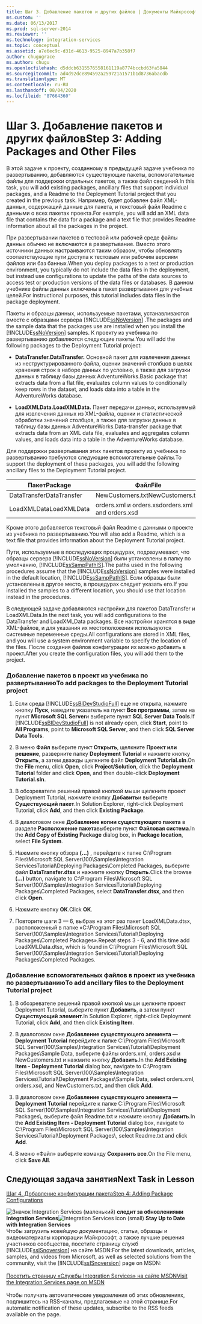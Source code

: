 ```yaml
---
title: Шаг 3. Добавление пакетов и других файлов | Документы Майкрософт
ms.custom: ''
ms.date: 06/13/2017
ms.prod: sql-server-2014
ms.reviewer: ''
ms.technology: integration-services
ms.topic: conceptual
ms.assetid: a7e6ec9c-d31d-4613-9525-8947a7b358f7
author: chugugrace
ms.author: chugu
ms.openlocfilehash: d5ddcb6315576558161119a8774bccbd63fa5844
ms.sourcegitcommit: ad4d92dce894592a259721a1571b1d8736abacdb
ms.translationtype: MT
ms.contentlocale: ru-RU
ms.lasthandoff: 08/04/2020
ms.locfileid: "87664360"
---
```

# <a name="step-3-adding-packages-and-other-files"></a><span data-ttu-id="a65fd-102">Шаг 3. Добавление пакетов и других файлов</span><span class="sxs-lookup"><span data-stu-id="a65fd-102">Step 3: Adding Packages and Other Files</span></span>
  <span data-ttu-id="a65fd-103">В этой задаче к проекту, созданному в предыдущей задаче учебника по развертыванию, добавляются существующие пакеты, вспомогательные файлы для поддержки отдельных пакетов, а также файл сведений.</span><span class="sxs-lookup"><span data-stu-id="a65fd-103">In this task, you will add existing packages, ancillary files that support individual packages, and a Readme to the Deployment Tutorial project that you created in the previous task.</span></span> <span data-ttu-id="a65fd-104">Например, будет добавлен файл XML-данных, содержащий данные для пакета, и текстовый файл Readme с данными о всех пакетах проекта.</span><span class="sxs-lookup"><span data-stu-id="a65fd-104">For example, you will add an XML data file that contains the data for a package and a text file that provides Readme information about all the packages in the project.</span></span>  
  
 <span data-ttu-id="a65fd-105">При развертывании пакетов в тестовой или рабочей среде файлы данных обычно не включаются в развертывание. Вместо этого источники данных настраиваются таким образом, чтобы обновлять соответствующие пути доступа к тестовым или рабочим версиям файлов или баз банных.</span><span class="sxs-lookup"><span data-stu-id="a65fd-105">When you deploy packages to a test or production environment, you typically do not include the data files in the deployment, but instead use configurations to update the paths of the data sources to access test or production versions of the data files or databases.</span></span> <span data-ttu-id="a65fd-106">В данном учебнике файлы данных включены в пакет развертывания для учебных целей.</span><span class="sxs-lookup"><span data-stu-id="a65fd-106">For instructional purposes, this tutorial includes data files in the package deployment.</span></span>  
  
 <span data-ttu-id="a65fd-107">Пакеты и образцы данных, используемые пакетами, устанавливаются вместе с образцами сервера [!INCLUDE[ssNoVersion](../includes/ssnoversion-md.md)] .</span><span class="sxs-lookup"><span data-stu-id="a65fd-107">The packages and the sample data that the packages use are installed when you install the [!INCLUDE[ssNoVersion](../includes/ssnoversion-md.md)] samples.</span></span> <span data-ttu-id="a65fd-108">К проекту из учебника по развертыванию добавляются следующие пакеты.</span><span class="sxs-lookup"><span data-stu-id="a65fd-108">You will add the following packages to the Deployment Tutorial project:</span></span>  
  
-   <span data-ttu-id="a65fd-109">**DataTransfer.**</span><span class="sxs-lookup"><span data-stu-id="a65fd-109">**DataTransfer.**</span></span> <span data-ttu-id="a65fd-110">Основной пакет для извлечения данных из неструктурированного файла, оценки значений столбцов в целях хранения строк в наборе данных по условию, а также для загрузки данных в таблицу базы данных AdventureWorks.</span><span class="sxs-lookup"><span data-stu-id="a65fd-110">Basic package that extracts data from a flat file, evaluates column values to conditionally keep rows in the dataset, and loads data into a table in the AdventureWorks database.</span></span>  
  
-   <span data-ttu-id="a65fd-111">**LoadXMLData.**</span><span class="sxs-lookup"><span data-stu-id="a65fd-111">**LoadXMLData.**</span></span> <span data-ttu-id="a65fd-112">Пакет передачи данных, используемый для извлечения данных из XML-файла, оценки и статистической обработки значений столбцов, а также для загрузки данных в таблицу базы данных AdventureWorks.</span><span class="sxs-lookup"><span data-stu-id="a65fd-112">Data-transfer package that extracts data from an XML data file, evaluates and aggregates column values, and loads data into a table in the AdventureWorks database.</span></span>  
  
 <span data-ttu-id="a65fd-113">Для поддержки развертывания этих пакетов проекту из учебника по развертыванию требуются следующие вспомогательные файлы.</span><span class="sxs-lookup"><span data-stu-id="a65fd-113">To support the deployment of these packages, you will add the following ancillary files to the Deployment Tutorial project.</span></span>  
  
|<span data-ttu-id="a65fd-114">Пакет</span><span class="sxs-lookup"><span data-stu-id="a65fd-114">Package</span></span>|<span data-ttu-id="a65fd-115">Файл</span><span class="sxs-lookup"><span data-stu-id="a65fd-115">File</span></span>|  
|-------------|----------|  
|<span data-ttu-id="a65fd-116">DataTransfer</span><span class="sxs-lookup"><span data-stu-id="a65fd-116">DataTransfer</span></span>|<span data-ttu-id="a65fd-117">NewCustomers.txt</span><span class="sxs-lookup"><span data-stu-id="a65fd-117">NewCustomers.txt</span></span>|  
|<span data-ttu-id="a65fd-118">LoadXMLData</span><span class="sxs-lookup"><span data-stu-id="a65fd-118">LoadXMLData</span></span>|<span data-ttu-id="a65fd-119">orders.xml и orders.xsd</span><span class="sxs-lookup"><span data-stu-id="a65fd-119">orders.xml and orders.xsd</span></span>|  
  
 <span data-ttu-id="a65fd-120">Кроме этого добавляется текстовый файл Readme с данными о проекте из учебника по развертыванию.</span><span class="sxs-lookup"><span data-stu-id="a65fd-120">You will also add a Readme, which is a text file that provides information about the Deployment Tutorial project.</span></span>  
  
 <span data-ttu-id="a65fd-121">Пути, используемые в последующих процедурах, подразумевают, что образцы сервера [!INCLUDE[ssNoVersion](../includes/ssnoversion-md.md)] были установлены в папку по умолчанию, [!INCLUDE[ssSampPathIS](../includes/sssamppathis-md.md)].</span><span class="sxs-lookup"><span data-stu-id="a65fd-121">The paths used in the following procedures assume that the [!INCLUDE[ssNoVersion](../includes/ssnoversion-md.md)] samples were installed in the default location, [!INCLUDE[ssSampPathIS](../includes/sssamppathis-md.md)].</span></span> <span data-ttu-id="a65fd-122">Если образцы были установлены в другое место, в процедурах следует указать его.</span><span class="sxs-lookup"><span data-stu-id="a65fd-122">If you installed the samples to a different location, you should use that location instead in the procedures.</span></span>  
  
 <span data-ttu-id="a65fd-123">В следующей задаче добавляются настройки для пакетов DataTransfer и LoadXMLData.</span><span class="sxs-lookup"><span data-stu-id="a65fd-123">In the next task, you will add configurations to the DataTransfer and LoadXMLData packages.</span></span> <span data-ttu-id="a65fd-124">Все настройки хранятся в виде XML-файлов, и для указания их местоположения используются системные переменные среды.</span><span class="sxs-lookup"><span data-stu-id="a65fd-124">All configurations are stored in XML files, and you will use a system environment variable to specify the location of the files.</span></span> <span data-ttu-id="a65fd-125">После создания файлов конфигурации их можно добавить в проект.</span><span class="sxs-lookup"><span data-stu-id="a65fd-125">After you create the configuration files, you will add them to the project.</span></span>  
  
### <a name="to-add-packages-to-the-deployment-tutorial-project"></a><span data-ttu-id="a65fd-126">Добавление пакетов в проект из учебника по развертыванию</span><span class="sxs-lookup"><span data-stu-id="a65fd-126">To add packages to the Deployment Tutorial project</span></span>  
  
1.  <span data-ttu-id="a65fd-127">Если среда [!INCLUDE[ssBIDevStudioFull](../includes/ssbidevstudiofull-md.md)] еще не открыта, нажмите кнопку **Пуск**, наведите указатель на пункт **Все программы**, затем на пункт **Microsoft SQL Server**и выберите пункт **SQL Server Data Tools**.</span><span class="sxs-lookup"><span data-stu-id="a65fd-127">If [!INCLUDE[ssBIDevStudioFull](../includes/ssbidevstudiofull-md.md)] is not already open, click **Start**, point to **All Programs**, point to **Microsoft SQL Server**, and then click **SQL Server Data Tools**.</span></span>  
  
2.  <span data-ttu-id="a65fd-128">В меню **Файл** выберите пункт **Открыть**, щелкните **Проект или решение**, разверните папку **Deployment Tutorial** и нажмите кнопку **Открыть**, а затем дважды щелкните файл **Deployment Tutorial.sln**.</span><span class="sxs-lookup"><span data-stu-id="a65fd-128">On the **File** menu, click **Open**, click **Project/Solution**, click the **Deployment Tutorial** folder and click **Open**, and then double-click **Deployment Tutorial.sln**.</span></span>  
  
3.  <span data-ttu-id="a65fd-129">В обозревателе решений правой кнопкой мыши щелкните проект Deployment Tutorial, нажмите кнопку **Добавить**и выберите **Существующий пакет**.</span><span class="sxs-lookup"><span data-stu-id="a65fd-129">In Solution Explorer, right-click Deployment Tutorial, click **Add**, and then click **Existing Package**.</span></span>  
  
4.  <span data-ttu-id="a65fd-130">В диалоговом окне **Добавление копии существующего пакета** в разделе **Расположение пакета**выберите пункт **Файловая система**.</span><span class="sxs-lookup"><span data-stu-id="a65fd-130">In the **Add Copy of Existing Package** dialog box, in **Package location**, select **File System**.</span></span>  
  
5.  <span data-ttu-id="a65fd-131">Нажмите кнопку обзора **(...)** , перейдите к папке C:\Program Files\Microsoft SQL Server\100\Samples\Integration ServicesTutorial\Deploying Packages\Completed Packages, выберите файл **DataTransfer.dtsx** и нажмите кнопку **Открыть**.</span><span class="sxs-lookup"><span data-stu-id="a65fd-131">Click the browse **(...)** button, navigate to C:\Program Files\Microsoft SQL Server\100\Samples\Integration ServicesTutorial\Deploying Packages\Completed Packages, select **DataTransfer.dtsx**, and then click **Open**.</span></span>  
  
6.  <span data-ttu-id="a65fd-132">Нажмите кнопку **ОК**.</span><span class="sxs-lookup"><span data-stu-id="a65fd-132">Click **OK**.</span></span>  
  
7.  <span data-ttu-id="a65fd-133">Повторите шаги 3 — 6, выбрав на этот раз пакет LoadXMLData.dtsx, расположенный в папке «C:\Program Files\Microsoft SQL Server\100\Samples\Integration Services\Tutorial\Deploying Packages\Completed Packages».</span><span class="sxs-lookup"><span data-stu-id="a65fd-133">Repeat steps 3 - 6, and this time add LoadXMLData.dtsx, which is found in C:\Program Files\Microsoft SQL Server\100\Samples\Integration Services\Tutorial\Deploying Packages\Completed Packages.</span></span>  
  
### <a name="to-add-ancillary-files-to-the-deployment-tutorial-project"></a><span data-ttu-id="a65fd-134">Добавление вспомогательных файлов в проект из учебника по развертыванию</span><span class="sxs-lookup"><span data-stu-id="a65fd-134">To add ancillary files to the Deployment Tutorial project</span></span>  
  
1.  <span data-ttu-id="a65fd-135">В обозревателе решений правой кнопкой мыши щелкните проект Deployment Tutorial, выберите пункт **Добавить**, а затем пункт **Существующий элемент**.</span><span class="sxs-lookup"><span data-stu-id="a65fd-135">In Solution Explorer, right-click Deployment Tutorial, click **Add**, and then click **Existing Item**.</span></span>  
  
2.  <span data-ttu-id="a65fd-136">В диалоговом окне **Добавление существующего элемента — Deployment Tutorial** перейдите к папке C:\Program Files\Microsoft SQL Server\100\Samples\Integration Services\Tutorial\Deployment Packages\Sample Data, выберите файлы orders.xml, orders.xsd и NewCustomers.txt и нажмите кнопку **Добавить**.</span><span class="sxs-lookup"><span data-stu-id="a65fd-136">In the **Add Existing Item - Deployment Tutorial** dialog box, navigate to C:\Program Files\Microsoft SQL Server\100\Samples\Integration Services\Tutorial\Deployment Packages\Sample Data, select orders.xml, orders.xsd, and NewCustomers.txt, and then click **Add**.</span></span>  
  
3.  <span data-ttu-id="a65fd-137">В диалоговом окне **Добавление существующего элемента — Deployment Tutorial** перейдите к папке C:\Program Files\Microsoft SQL Server\100\Samples\Integration Services\Tutorial\Deployment Packages\\, выберите файл Readme.txt и нажмите кнопку **Добавить**.</span><span class="sxs-lookup"><span data-stu-id="a65fd-137">In the **Add Existing Item - Deployment Tutorial** dialog box, navigate to C:\Program Files\Microsoft SQL Server\100\Samples\Integration Services\Tutorial\Deployment Packages\\, select Readme.txt and click **Add**.</span></span>  
  
4.  <span data-ttu-id="a65fd-138">В меню «Файл» выберите команду **Сохранить все**.</span><span class="sxs-lookup"><span data-stu-id="a65fd-138">On the File menu, click **Save All**.</span></span>  
  
## <a name="next-task-in-lesson"></a><span data-ttu-id="a65fd-139">Следующая задача занятия</span><span class="sxs-lookup"><span data-stu-id="a65fd-139">Next Task in Lesson</span></span>  
 [<span data-ttu-id="a65fd-140">Шаг 4. Добавление конфигурации пакета</span><span class="sxs-lookup"><span data-stu-id="a65fd-140">Step 4: Adding Package Configurations</span></span>](../integration-services/lesson-1-4-adding-package-configurations.md)  
  
<span data-ttu-id="a65fd-141">![Значок Integration Services (маленький)](media/dts-16.gif "Значок служб Integration Services (маленький)")  **следит за обновлениями Integration Services**</span><span class="sxs-lookup"><span data-stu-id="a65fd-141">![Integration Services icon (small)](media/dts-16.gif "Integration Services icon (small)")  **Stay Up to Date with Integration Services**</span></span><br /> <span data-ttu-id="a65fd-142">Чтобы загрузить новейшую документацию, статьи, образцы и видеоматериалы корпорации Майкрософт, а также лучшие решения участников сообщества, посетите страницу служб [!INCLUDE[ssISnoversion](../includes/ssisnoversion-md.md)] на сайте MSDN:</span><span class="sxs-lookup"><span data-stu-id="a65fd-142">For the latest downloads, articles, samples, and videos from Microsoft, as well as selected solutions from the community, visit the [!INCLUDE[ssISnoversion](../includes/ssisnoversion-md.md)] page on MSDN:</span></span><br /><br /> [<span data-ttu-id="a65fd-143">Посетить страницу «Службы Integration Services» на сайте MSDN</span><span class="sxs-lookup"><span data-stu-id="a65fd-143">Visit the Integration Services page on MSDN</span></span>](https://go.microsoft.com/fwlink/?LinkId=136655)<br /><br /> <span data-ttu-id="a65fd-144">Чтобы получать автоматические уведомления об этих обновлениях, подпишитесь на RSS-каналы, предлагаемые на этой странице.</span><span class="sxs-lookup"><span data-stu-id="a65fd-144">For automatic notification of these updates, subscribe to the RSS feeds available on the page.</span></span>  
  
  
